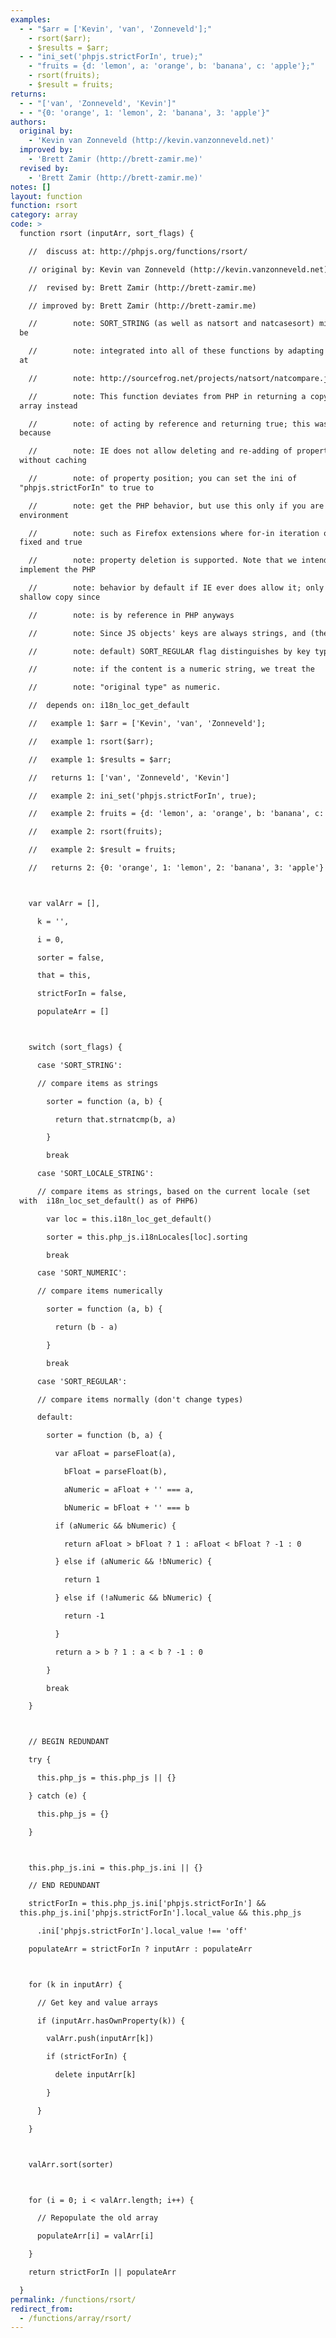 ```yaml
---
examples:
  - - "$arr = ['Kevin', 'van', 'Zonneveld'];"
    - rsort($arr);
    - $results = $arr;
  - - "ini_set('phpjs.strictForIn', true);"
    - "fruits = {d: 'lemon', a: 'orange', b: 'banana', c: 'apple'};"
    - rsort(fruits);
    - $result = fruits;
returns:
  - - "['van', 'Zonneveld', 'Kevin']"
  - - "{0: 'orange', 1: 'lemon', 2: 'banana', 3: 'apple'}"
authors:
  original by:
    - 'Kevin van Zonneveld (http://kevin.vanzonneveld.net)'
  improved by:
    - 'Brett Zamir (http://brett-zamir.me)'
  revised by:
    - 'Brett Zamir (http://brett-zamir.me)'
notes: []
layout: function
function: rsort
category: array
code: >
  function rsort (inputArr, sort_flags) {

    //  discuss at: http://phpjs.org/functions/rsort/

    // original by: Kevin van Zonneveld (http://kevin.vanzonneveld.net)

    //  revised by: Brett Zamir (http://brett-zamir.me)

    // improved by: Brett Zamir (http://brett-zamir.me)

    //        note: SORT_STRING (as well as natsort and natcasesort) might also
  be

    //        note: integrated into all of these functions by adapting the code
  at

    //        note: http://sourcefrog.net/projects/natsort/natcompare.js

    //        note: This function deviates from PHP in returning a copy of the
  array instead

    //        note: of acting by reference and returning true; this was necessary
  because

    //        note: IE does not allow deleting and re-adding of properties
  without caching

    //        note: of property position; you can set the ini of
  "phpjs.strictForIn" to true to

    //        note: get the PHP behavior, but use this only if you are in an
  environment

    //        note: such as Firefox extensions where for-in iteration order is
  fixed and true

    //        note: property deletion is supported. Note that we intend to
  implement the PHP

    //        note: behavior by default if IE ever does allow it; only gives
  shallow copy since

    //        note: is by reference in PHP anyways

    //        note: Since JS objects' keys are always strings, and (the

    //        note: default) SORT_REGULAR flag distinguishes by key type,

    //        note: if the content is a numeric string, we treat the

    //        note: "original type" as numeric.

    //  depends on: i18n_loc_get_default

    //   example 1: $arr = ['Kevin', 'van', 'Zonneveld'];

    //   example 1: rsort($arr);

    //   example 1: $results = $arr;

    //   returns 1: ['van', 'Zonneveld', 'Kevin']

    //   example 2: ini_set('phpjs.strictForIn', true);

    //   example 2: fruits = {d: 'lemon', a: 'orange', b: 'banana', c: 'apple'};

    //   example 2: rsort(fruits);

    //   example 2: $result = fruits;

    //   returns 2: {0: 'orange', 1: 'lemon', 2: 'banana', 3: 'apple'}



    var valArr = [],

      k = '',

      i = 0,

      sorter = false,

      that = this,

      strictForIn = false,

      populateArr = []



    switch (sort_flags) {

      case 'SORT_STRING':

      // compare items as strings

        sorter = function (a, b) {

          return that.strnatcmp(b, a)

        }

        break

      case 'SORT_LOCALE_STRING':

      // compare items as strings, based on the current locale (set
  with  i18n_loc_set_default() as of PHP6)

        var loc = this.i18n_loc_get_default()

        sorter = this.php_js.i18nLocales[loc].sorting

        break

      case 'SORT_NUMERIC':

      // compare items numerically

        sorter = function (a, b) {

          return (b - a)

        }

        break

      case 'SORT_REGULAR':

      // compare items normally (don't change types)

      default:

        sorter = function (b, a) {

          var aFloat = parseFloat(a),

            bFloat = parseFloat(b),

            aNumeric = aFloat + '' === a,

            bNumeric = bFloat + '' === b

          if (aNumeric && bNumeric) {

            return aFloat > bFloat ? 1 : aFloat < bFloat ? -1 : 0

          } else if (aNumeric && !bNumeric) {

            return 1

          } else if (!aNumeric && bNumeric) {

            return -1

          }

          return a > b ? 1 : a < b ? -1 : 0

        }

        break

    }



    // BEGIN REDUNDANT

    try {

      this.php_js = this.php_js || {}

    } catch (e) {

      this.php_js = {}

    }



    this.php_js.ini = this.php_js.ini || {}

    // END REDUNDANT

    strictForIn = this.php_js.ini['phpjs.strictForIn'] &&
  this.php_js.ini['phpjs.strictForIn'].local_value && this.php_js

      .ini['phpjs.strictForIn'].local_value !== 'off'

    populateArr = strictForIn ? inputArr : populateArr



    for (k in inputArr) {

      // Get key and value arrays

      if (inputArr.hasOwnProperty(k)) {

        valArr.push(inputArr[k])

        if (strictForIn) {

          delete inputArr[k]

        }

      }

    }



    valArr.sort(sorter)



    for (i = 0; i < valArr.length; i++) {

      // Repopulate the old array

      populateArr[i] = valArr[i]

    }

    return strictForIn || populateArr

  }
permalink: /functions/rsort/
redirect_from:
  - /functions/array/rsort/
---
```


<!-- WARNING! This file is auto generated by `npm run web:inject`, do not edit by hand -->
